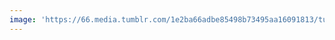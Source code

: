 ```yaml
---
image: 'https://66.media.tumblr.com/1e2ba66adbe85498b73495aa16091813/tumblr_ngr3ziplF31tbdx3so1_1280.jpg'
---
```

